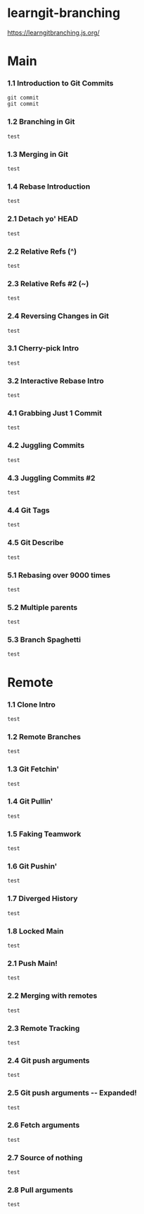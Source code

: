 # learngit-branching
https://learngitbranching.js.org/


# Main

### 1.1 Introduction to Git Commits
```
git commit
git commit
```
### 1.2 Branching in Git
```
test
```
### 1.3 Merging in Git
```
test
```
### 1.4 Rebase Introduction
```
test
```

### 2.1 Detach yo' HEAD
```
test
```
### 2.2 Relative Refs (^)
```
test
```
### 2.3 Relative Refs #2 (~)
```
test
```
### 2.4 Reversing Changes in Git
```
test
```

### 3.1 Cherry-pick Intro
```
test
```
### 3.2 Interactive Rebase Intro
```
test
```

### 4.1 Grabbing Just 1 Commit
```
test
```
### 4.2 Juggling Commits
```
test
```
### 4.3 Juggling Commits #2
```
test
```
### 4.4 Git Tags
```
test
```
### 4.5 Git Describe
```
test
```

### 5.1 Rebasing over 9000 times
```
test
```
### 5.2 Multiple parents
```
test
```
### 5.3 Branch Spaghetti
```
test
```


# Remote
### 1.1 Clone Intro
```
test
```
### 1.2 Remote Branches
```
test
```
### 1.3 Git Fetchin'
```
test
```
### 1.4 Git Pullin'
```
test
```
### 1.5 Faking Teamwork
```
test
```
### 1.6 Git Pushin'
```
test
```
### 1.7 Diverged History
```
test
```
### 1.8 Locked Main
```
test
```

### 2.1 Push Main!
```
test
```
### 2.2 Merging with remotes
```
test
```
### 2.3 Remote Tracking
```
test
```
### 2.4 Git push arguments
```
test
```
### 2.5 Git push arguments -- Expanded!
```
test
```
### 2.6 Fetch arguments
```
test
```
### 2.7 Source of nothing
```
test
```
### 2.8 Pull arguments
```
test
```
